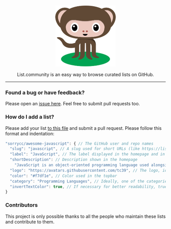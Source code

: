 <p align="center">
  <a href="https://list.community/">
    <img alt="Octomonkey welcomes you!" src="src/octomonkey.svg" width="190" height="190">
  </a>
</p>

<p align="center">
  List.community is an easy way to browse curated lists on GitHub.
</p>

---

### Found a bug or have feedback?

Please open an [issue here](https://github.com/listcommunity/support).
Feel free to submit pull requests too.

### How do I add a list?

Please add your list [to this file](https://github.com/listcommunity/support/blob/master/src/lists.json)
and submit a pull request. Please follow this format and indentation:

```js
"sorrycc/awesome-javascript": { // The GitHub user and repo names
  "slug": "javascript", // A slug used for short URLs (like https://list.community/javascript)
  "label": "JavaScript", // The label displayed in the homepage and in the page title
  "shortDescription": // Description shown in the homepage
    "JavaScript is an object-oriented programming language used alongside HTML and CSS to give functionality to web pages.",
  "logo": "https://avatars.githubusercontent.com/tc39", // The logo, ideally a GitHub avatar so that we can pass a `size` param
  "color": "#f7df1e", // Color used in the topbar
  "category": "Programming Languages", // Ideally, one of the categories from https://github.com/sindresorhus/awesome
  "invertTextColor": true, // If necessary for better readability, true will make the text in the topbar black instead of white
}
```

### Contributors

This project is only possible thanks to all the people who maintain these lists and contribute to them.
